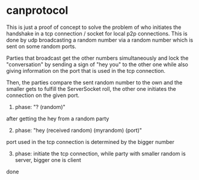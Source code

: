 # canprotocol

This is just a proof of concept to solve the problem of who initiates the handshake in a tcp connection / socket for local p2p connections.
This is done by udp broadcasting a random number via a random number which is sent on some random ports.

Parties that broadcast get the other numbers simultaneously and lock the "conversation" by sending a sign of "hey you" to the other one while also giving information on the port that is used in the tcp connection. 

Then, the parties compare the sent random number to the own and the smaller gets to fulfill the ServerSocket roll, the other one initiates the connection on the given port.


1. phase: 
  "? (random)"
  
after getting the hey from a random party

2. phase: 
  "hey (received random) (myrandom) (port)"
  
port used in the tcp connection is determined by the bigger number

3. phase: 
  initiate the tcp connection, while party with smaller random is server, bigger one is client
  
done
